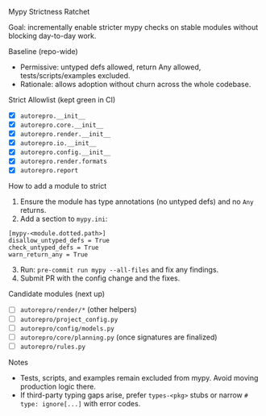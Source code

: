 Mypy Strictness Ratchet

Goal: incrementally enable stricter mypy checks on stable modules without blocking day-to-day work.

Baseline (repo-wide)
- Permissive: untyped defs allowed, return Any allowed, tests/scripts/examples excluded.
- Rationale: allows adoption without churn across the whole codebase.

Strict Allowlist (kept green in CI)
- [x] `autorepro.__init__`
- [x] `autorepro.core.__init__`
- [x] `autorepro.render.__init__`
- [x] `autorepro.io.__init__`
- [x] `autorepro.config.__init__`
- [x] `autorepro.render.formats`
- [x] `autorepro.report`

How to add a module to strict
1) Ensure the module has type annotations (no untyped defs) and no `Any` returns.
2) Add a section to `mypy.ini`:

```
[mypy-<module.dotted.path>]
disallow_untyped_defs = True
check_untyped_defs = True
warn_return_any = True
```

3) Run: `pre-commit run mypy --all-files` and fix any findings.
4) Submit PR with the config change and the fixes.

Candidate modules (next up)
- [ ] `autorepro/render/*` (other helpers)
- [ ] `autorepro/project_config.py`
- [ ] `autorepro/config/models.py`
- [ ] `autorepro/core/planning.py` (once signatures are finalized)
- [ ] `autorepro/rules.py`

Notes
- Tests, scripts, and examples remain excluded from mypy. Avoid moving production logic there.
- If third-party typing gaps arise, prefer `types-<pkg>` stubs or narrow `# type: ignore[...]` with error codes.
